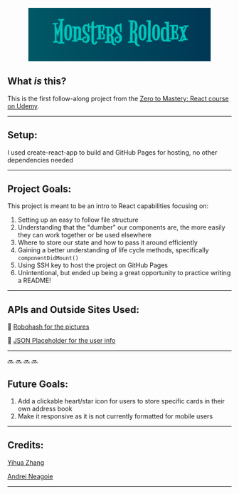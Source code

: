<p align="center">
  <img width="410" height="120" src="./public/title.png" alt="Monsters Logo">
</p>

## What _is_ this?

This is the first follow-along project from the [Zero to Mastery: React course on Udemy](https://www.udemy.com/course/complete-react-developer-zero-to-mastery/).

---

## Setup:

I used create-react-app to build and GitHub Pages for hosting, no other dependencies needed

---

## Project Goals:

This project is meant to be an intro to React capabilities focusing on:

1. Setting up an easy to follow file structure
2. Understanding that the "dumber" our components are, the more easily they can work together or be used elsewhere
3. Where to store our state and how to pass it around efficiently
4. Gaining a better understanding of life cycle methods, specifically `componentDidMount()`
5. Using SSH key to host the project on GitHub Pages
6. Unintentional, but ended up being a great opportunity to practice writing a README!

---

## APIs and Outside Sites Used:

:link: [Robohash for the pictures](https://robohash.org/)

:link: [JSON Placeholder for the user info](https://jsonplaceholder.typicode.com)

---

:soon:
:soon:
:soon:
:soon:

## Future Goals:

1. Add a clickable heart/star icon for users to store specific cards in their own address book
2. Make it responsive as it is not currently formatted for mobile users

---

## Credits:

[Yihua Zhang](https://github.com/ZhangMYihua)

[Andrei Neagoie](https://github.com/aneagoie)

---
